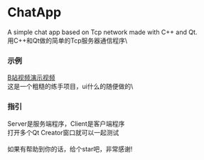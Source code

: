 # ChatApp
A simple chat app based on Tcp network made with C++ and Qt.\
用C++和Qt做的简单的Tcp服务器通信程序\
### 示例
[B站视频演示视频](https://www.bilibili.com/video/BV18c411n778/?spm_id_from=333.999.0.0) \
这是一个粗糙的练手项目，ui什么的随便做的\
### 指引
Server是服务端程序，Client是客户端程序\
打开多个Qt Creator窗口就可以一起测试\
\
如果有帮助到你的话，给个star吧，非常感谢!
